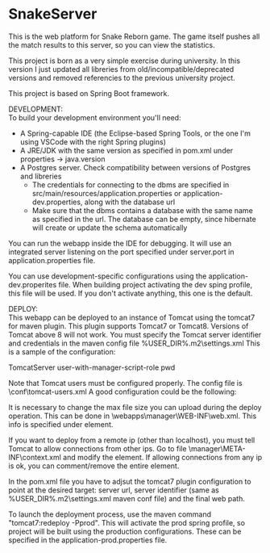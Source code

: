 # SnakeServer

This is the web platform for Snake Reborn game. The game itself pushes all the match results to this server, so you can view the statistics.

This project is born as a very simple exercise during university.
In this version I just updated all libreries from old/incompatible/deprecated versions and removed referencies to the previous university project.

This project is based on Spring Boot framework.

DEVELOPMENT:\
To build your development environment you'll need:
- A Spring-capable IDE (the Eclipse-based Spring Tools, or the one I'm using VSCode with the right Spring plugins)
- A JRE/JDK with the same version as specified in pom.xml under properties -> java.version
- A Postgres server. Check compatibility between versions of Postgres and libreries
  - The credentials for connecting to the dbms are specified in src/main/resources/application.properties or application-dev.properties, along with the database url
  - Make sure that the dbms contains a database with the same name as specified in the url. The database can be empty, since hibernate will create or update the schema automatically

You can run the webapp inside the IDE for debugging. It will use an integrated server listening on the port specified under server.port in application.properties file.

You can use development-specific configurations using the application-dev.properites file.
When building project activating the dev sping profile, this file will be used. If you don't activate anything, this one is the default.

DEPLOY:\
This webapp can be deployed to an instance of Tomcat using the tomcat7 for maven plugin.
This plugin supports Tomcat7 or Tomcat8. Versions of Tomcat above 8 will not work.
You must specify the Tomcat server identifier and credentials in the maven config file %USER_DIR%\.m2\settings.xml
This is a sample of the configuration:

<settings xmlns="http://maven.apache.org/SETTINGS/1.0.0" xmlns:xsi="http://www.w3.org/2001/XMLSchema-instance"
  xsi:schemaLocation="http://maven.apache.org/SETTINGS/1.0.0 https://maven.apache.org/xsd/settings-1.0.0.xsd">
	<servers>
		<server>
			<id>TomcatServer</id>
			<username>user-with-manager-script-role</username>
			<password>pwd</password>
		</server>
	</servers>
</settings>

Note that Tomcat users must be configured properly. The config file is <tomcat-install-dir>\conf\tomcat-users.xml
A good configuration could be the following:

<tomcat-users xmlns="http://tomcat.apache.org/xml"
              xmlns:xsi="http://www.w3.org/2001/XMLSchema-instance"
              xsi:schemaLocation="http://tomcat.apache.org/xml tomcat-users.xsd"
              version="1.0">
<role rolename="manager-gui"/>
<role rolename="manager-script"/>
<user username="admin" password="pwd1" roles="manager-gui" />
<user username="admin-script" password="pwd2" roles="manager-script" />
</tomcat-users>

It is necessary to change the max file size you can upload during the deploy operation. This can be done in <tomcat-install-dir>\webapps\manager\WEB-INF\web.xml. This info is specified under <multipart-config> element.

If you want to deploy from a remote ip (other than localhost), you must tell Tomcat to allow connections from other ips.
Go to file <tomcat-install-dir>\manager\META-INF\context.xml and modify the <Valve> element. If allowing connections from any ip is ok, you can comment/remove the entire element.

In the pom.xml file you have to adjsut the tomcat7 plugin configuration to point at the desired target: server url, server identifier (same as %USER_DIR%\.m2\settings.xml maven conf file) and the final web path.

To launch the deployment process, use the maven command "tomcat7:redeploy -Pprod". This will activate the prod spring profile, so project will be built using the production configurations. These can be specified in the application-prod.properties file.